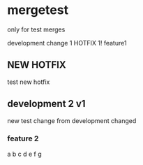 # mergetest
only for test merges

development change 1
HOTFIX 1!
feature1


## NEW HOTFIX
test new hotfix


## development 2 v1
new test change from development changed

### feature 2
a
b
c
d
e
f
g
